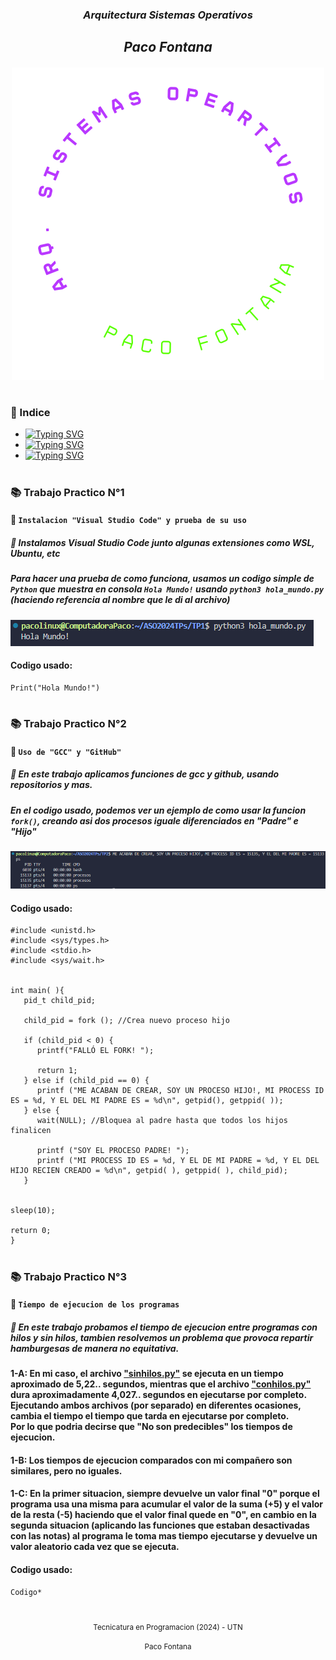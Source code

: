 <h3 align="center"><em>Arquitectura Sistemas Operativos</em></h3>
<h2 align="center"><em>Paco Fontana</em></h2>

<h6 align="center">
<img src="caratula_arqsisop.png" title="Caratula Arq. Sistemas Operativos" alt="Caratula Arq. Sistemas Operativos"></h6>

#

### 📑 Indice
- <a href="#tp1">![Typing SVG](https://readme-typing-svg.demolab.com?font=Fira+Code&size=13&pause=1000&center=true&vCenter=true&repeat=false&random=false&width=180&height=15&lines=Trabajo+Practico+N%C2%B01)</a>
- <a href="#tp2">![Typing SVG](https://readme-typing-svg.demolab.com?font=Fira+Code&size=13&pause=1000&center=true&vCenter=true&repeat=false&random=false&width=180&height=15&lines=Trabajo+Practico+N%C2%B02)</a>
- <a href="#tp3">![Typing SVG](https://readme-typing-svg.demolab.com?font=Fira+Code&size=13&pause=1000&center=true&vCenter=true&repeat=false&random=false&width=180&height=15&lines=Trabajo+Practico+N%C2%B03)</a>

#
<a name="tp1"></a>
### 📚 Trabajo Practico N°1
#### 📖 `Instalacion "Visual Studio Code" y prueba de su uso`
##### 📃 Instalamos **Visual Studio Code** junto algunas extensiones como **WSL**, **Ubuntu**, etc

##### Para hacer una prueba de como funciona, usamos un codigo simple de `Python` que muestra en consola `Hola Mundo!` usando `python3 hola_mundo.py` _(haciendo referencia al nombre que le di al archivo)_
<img src="TP1/hola_mundo.png" alt="Prueba de VSC usando un codigo de Python" title="Prueba de VSC usando un codigo de Python">

#### Codigo usado:
```
Print("Hola Mundo!")
```

<a name="tp2"></a>
# 
### 📚 Trabajo Practico N°2
#### 📖 `Uso de "GCC" y "GitHub"`
##### 📃 En este trabajo aplicamos funciones de **gcc** y **github**, usando repositorios y mas.

##### En el codigo usado, podemos ver un ejemplo de como usar la funcion `fork()`, creando asi dos procesos iguale diferenciados en "Padre" e "Hijo"
<img src="TP2/imagen_procesos.png" alt="Muestra de funcion ps al usar el codigo" title="Muestra de funcion ps al usar el codigo">

#### Codigo usado:
```
#include <unistd.h>
#include <sys/types.h>
#include <stdio.h>
#include <sys/wait.h>


int main( ){
   pid_t child_pid;

   child_pid = fork (); //Crea nuevo proceso hijo

   if (child_pid < 0) {
      printf("FALLÓ EL FORK! ");

      return 1;
   } else if (child_pid == 0) {
      printf ("ME ACABAN DE CREAR, SOY UN PROCESO HIJO!, MI PROCESS ID ES = %d, Y EL DEL MI PADRE ES = %d\n", getpid(), getppid( ));
   } else {
      wait(NULL); //Bloquea al padre hasta que todos los hijos finalicen

      printf ("SOY EL PROCESO PADRE! ");
      printf ("MI PROCESS ID ES = %d, Y EL DE MI PADRE = %d, Y EL DEL HIJO RECIEN CREADO = %d\n", getpid( ), getppid( ), child_pid);
   }


sleep(10);

return 0;
}
```

<a name="tp3"></a>
# 
### 📚 Trabajo Practico N°3
#### 📖 `Tiempo de ejecucion de los programas`
##### 📃 En este trabajo probamos el tiempo de ejecucion entre programas con hilos y sin hilos, tambien resolvemos un problema que provoca repartir hamburgesas de manera no equitativa. 

#### 1-A: En mi caso, el archivo <a href="">"sinhilos.py"</a> se ejecuta en un tiempo aproximado de 5,22.. segundos, mientras que el archivo <a href="">"conhilos.py"</a> dura aproximadamente 4,027.. segundos en ejecutarse por completo. Ejecutando ambos archivos (por separado) en diferentes ocasiones, cambia el tiempo el tiempo que tarda en ejecutarse por completo. <div> Por lo que podria decirse que "No son predecibles" los tiempos de ejecucion.

#### 1-B: Los tiempos de ejecucion comparados con mi compañero son similares, pero no iguales.

#### 1-C: En la primer situacion, siempre devuelve un valor final "0" porque el programa usa una misma  para acumular el valor de la suma (+5) y el valor de la resta (-5) haciendo que el valor final quede en "0", en cambio en la segunda situacion (aplicando las funciones que estaban desactivadas con las notas) al programa le toma mas  tiempo ejecutarse y devuelve un valor aleatorio cada vez que se ejecuta.

#### Codigo usado:
```
Codigo*
```

#

<p align="center">
<small>Tecnicatura en Programacion (2024) - UTN</small>
</p>
<p align="center">
<small>Paco Fontana</small>
</p>